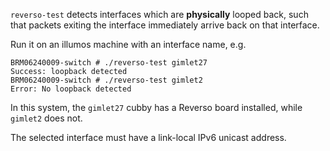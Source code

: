 `reverso-test` detects interfaces which are **physically** looped back, such
that packets exiting the interface immediately arrive back on that interface.

Run it on an illumos machine with an interface name, e.g.

```
BRM06240009-switch # ./reverso-test gimlet27
Success: loopback detected
BRM06240009-switch # ./reverso-test gimlet2
Error: No loopback detected
```

In this system, the `gimlet27` cubby has a Reverso board installed, while
`gimlet2` does not.

The selected interface must have a link-local IPv6 unicast address.
